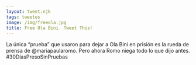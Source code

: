 ```yaml
---
layout: tweet.njk
tags: tweetes
image: /img/freeola.jpg
title: Free Ola Bini. Tweet This!
---
```

La única “prueba” que usaron para dejar a Ola Bini en prisión es la rueda de prensa de @mariapaularomo. Pero ahora Romo niega todo lo que dijo antes. #30DíasPresoSinPruebas

